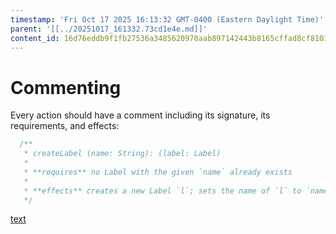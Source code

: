 ```yaml
---
timestamp: 'Fri Oct 17 2025 16:13:32 GMT-0400 (Eastern Daylight Time)'
parent: '[[../20251017_161332.73cd1e4e.md]]'
content_id: 16d76eddb9f1fb27536a3485620970aab897142443b8165cffad8cf8101e593b
---
```


# Commenting

Every action should have a comment including its signature, its requirements, and effects:

```typescript
  /**
   * createLabel (name: String): (label: Label)
   *
   * **requires** no Label with the given `name` already exists
   *
   * **effects** creates a new Label `l`; sets the name of `l` to `name`; returns `l` as `label`
   */
```

[text](../../../context/design/concepts/MediaLibrary/MediaLibrary.md/steps/_.e11c2373.md)

